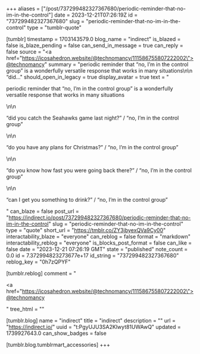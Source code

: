 +++
aliases = ["/post/737299482327367680/periodic-reminder-that-no-im-in-the-control"]
date = 2023-12-21T07:26:19Z
id = "737299482327367680"
slug = "periodic-reminder-that-no-im-in-the-control"
type = "tumblr-quote"

[tumblr]
timestamp = 1703143579.0
blog_name = "indirect"
is_blazed = false
is_blaze_pending = false
can_send_in_message = true
can_reply = false
source = "<a href=\"https://icosahedron.website/@technomancy/111586755807222002\">@technomancy</a>"
summary = "periodic reminder that “no, I’m in the control group” is a wonderfully versatile response that works in many situations\n\n “did..."
should_open_in_legacy = true
display_avatar = true
text = "<p>periodic reminder that &ldquo;no, I&rsquo;m in the control group&rdquo; is a wonderfully versatile response that works in many situations</p>\n\n<p>&ldquo;did you catch the Seahawks game last night?&rdquo; / &ldquo;no, I&rsquo;m in the control group&rdquo;</p>\n\n<p>&ldquo;do you have any plans for Christmas?&rdquo; / &ldquo;no, I&rsquo;m in the control group&rdquo;</p>\n\n<p>&ldquo;do you know how fast you were going back there?&rdquo; / &ldquo;no, I&rsquo;m in the control group&rdquo;</p>\n\n<p>&ldquo;can I get you something to drink?&rdquo; / &ldquo;no, I&rsquo;m in the control group&rdquo;</p>"
can_blaze = false
post_url = "https://indirect.io/post/737299482327367680/periodic-reminder-that-no-im-in-the-control"
slug = "periodic-reminder-that-no-im-in-the-control"
type = "quote"
short_url = "https://tmblr.co/ZY3jbyexQVa9Cy00"
interactability_blaze = "everyone"
can_reblog = false
format = "markdown"
interactability_reblog = "everyone"
is_blocks_post_format = false
can_like = false
date = "2023-12-21 07:26:19 GMT"
state = "published"
note_count = 0.0
id = 7.372994823273677e+17
id_string = "737299482327367680"
reblog_key = "0h7zQPYF"

[tumblr.reblog]
comment = "<p><a href=\"https://icosahedron.website/@technomancy/111586755807222002\">@technomancy</a></p>"
tree_html = ""

[tumblr.blog]
name = "indirect"
title = "indirect"
description = ""
url = "https://indirect.io/"
uuid = "t:PgyUJU3SA2Klwyt81UWAwQ"
updated = 1739927643.0
can_show_badges = false

[tumblr.blog.tumblrmart_accessories]
+++
